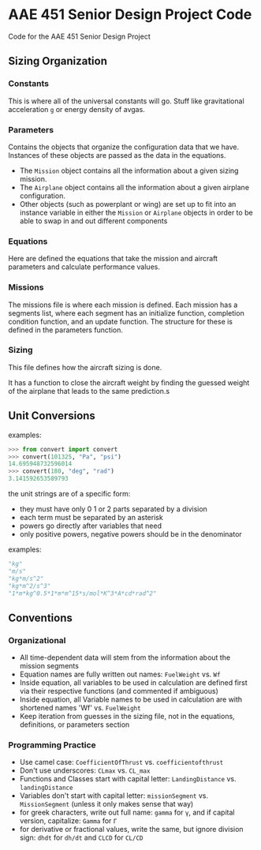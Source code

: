 # AAE 451 Senior Design Project Code
Code for the AAE 451 Senior Design Project

## Sizing Organization

### Constants

This is where all of the universal constants will go. Stuff like gravitational acceleration `g` or energy density of avgas.

### Parameters

Contains the objects that organize the configuration data that we have. Instances of these objects are passed as the data in the equations.

- The `Mission` object contains all the information about a given sizing mission.
- The `Airplane` object contains all the information about a given airplane configuration.
- Other objects (such as powerplant or wing) are set up to fit into an instance variable in either the `Mission` or `Airplane` objects in order to be able to swap in and out different components

### Equations

Here are defined the equations that take the mission and aircraft parameters and calculate performance values.

### Missions

The missions file is where each mission is defined. Each mission has a segments list, where each segment has an initialize function, completion condition function, and an update function. The structure for these is defined in the parameters function.

### Sizing

This file defines how the aircraft sizing is done.

It has a function to close the aircraft weight by finding the guessed weight of the airplane that leads to the same prediction.s

## Unit Conversions

examples:
```python
>>> from convert import convert
>>> convert(101325, "Pa", "psi")
14.695948732596014
>>> convert(180, "deg", "rad")
3.141592653589793
```

the unit strings are of a specific form:
- they must have only 0 1 or 2 parts separated by a division
- each term must be separated by an asterisk
- powers go directly after variables that need
- only positive powers, negative powers should be in the denominator

examples:
```python
"kg"
"m/s"
"kg*m/s^2"
"kg*m^2/s^3"
"1*m*kg^0.5*1*m*m^15*s/mol*K^3*A*cd*rad^2"
```

## Conventions

### Organizational

- All time-dependent data will stem from the information about the mission segments
- Equation names are fully written out names: `FuelWeight` vs. `Wf`
- Inside equation, all variables to be used in calculation are defined first via their respective functions (and commented if ambiguous)
- Inside equation, all Variable names to be used in calculation are with shortened names 'Wf' vs. `FuelWeight`
- Keep iteration from guesses in the sizing file, not in the equations, definitions, or parameters section

### Programming Practice

- Use camel case: `CoefficientOfThrust` vs. `coefficientofthrust`
- Don't use underscores: `CLmax` vs. `CL_max`
- Functions and Classes start with capital letter: `LandingDistance` vs. `landingDistance`
- Variables don't start with capital letter: `missionSegment` vs. `MissionSegment` (unless it only makes sense that way)
- for greek characters, write out full name: `gamma` for `γ`, and if capital version, capitalize: `Gamma` for `Γ`
- for derivative or fractional values, write the same, but ignore division sign: `dhdt` for `dh/dt` and `CLCD` for `CL/CD`